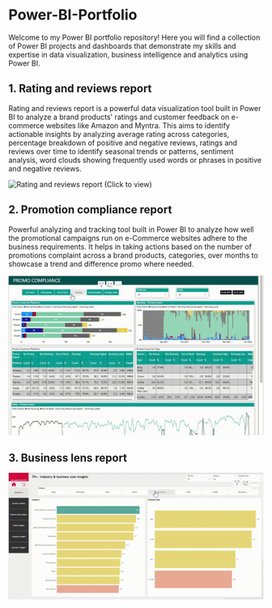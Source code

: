 # Power-BI-Portfolio
Welcome to my Power BI portfolio repository! Here you will find a collection of Power BI projects and dashboards that demonstrate my skills and expertise in data visualization, business intelligence and analytics using Power BI.

## **1. Rating and reviews report**
Rating and reviews report is a powerful data visualization tool built in Power BI to analyze a brand products' ratings and customer feedback on e-commerce websites like Amazon and Myntra. This aims to identify actionable insights by analyzing average rating across categories, percentage breakdown of positive and negative reviews, ratings and reviews over time to identify seasonal trends or patterns, sentiment analysis, word clouds showing frequently used words or phrases in positive and negative reviews.

![Rating and reviews report (Click to view)](ratings.gif)

## **2. Promotion compliance report**
Powerful analyzing and tracking tool built in Power BI to analyze how well the promotional campaigns run on e-Commerce websites adhere to the business requirements. It helps in taking actions based on the number of promotions complaint across a brand products, categories, over months to showcase a trend and difference promo where needed.

![Rating and reviews report (Click to view)](Promo.gif)

<!--## **3. Best seller ranking report**
Best seller ranking report is a powerful tracking and analytical tool designed in Power BI to track and assess the performance of a brand products based on their rankings listed on Amazon's best seller page. It provides comparative insights into brand performance versus competitors, pinpointing key areas for improvement and driving strategic decision making to enhance market positioning.-->

## **3. Business lens report**

![Rating and reviews report (Click to view)](BL1.gif)

